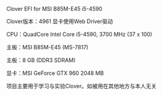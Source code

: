 
Clover EFI for MSI B85M-E45 i5-4590






Clover版本：4961
显卡使用Web Driver驱动






CPU：QuadCore Intel Core i5-4590, 3700 MHz (37 x 100)

主板：MSI B85M-E45 (MS-7817)

主板：8 GB  (DDR3 SDRAM)

显卡：MSI GeForce GTX 960 2048 MB







项目主要用于学习与实验Clover。如被用在其他地方与本人无关
